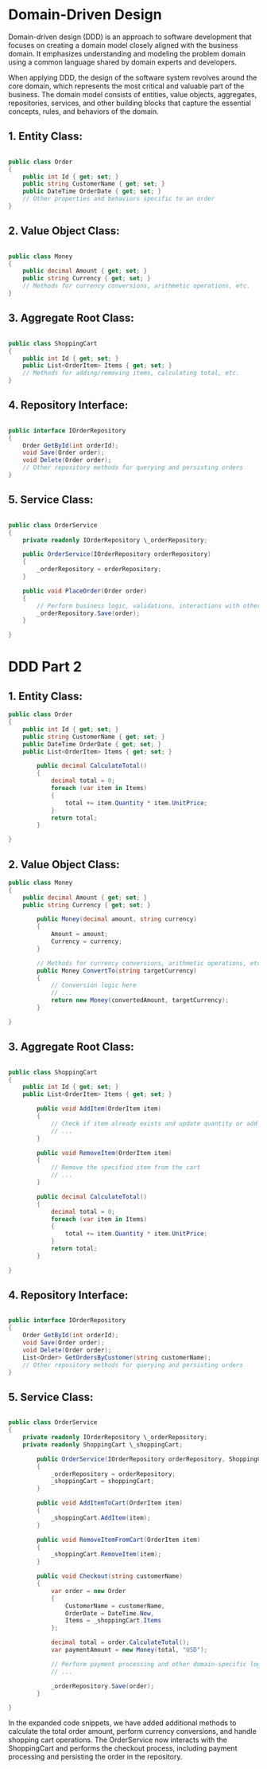 # Domain-Driven Design

Domain-driven design (DDD) is an approach to software development that focuses on creating a domain model closely aligned with the business domain. It emphasizes understanding and modeling the problem domain using a common language shared by domain experts and developers.

When applying DDD, the design of the software system revolves around the core domain, which represents the most critical and valuable part of the business. The domain model consists of entities, value objects, aggregates, repositories, services, and other building blocks that capture the essential concepts, rules, and behaviors of the domain.

## 1. Entity Class:

```cs

public class Order
{
    public int Id { get; set; }
    public string CustomerName { get; set; }
    public DateTime OrderDate { get; set; }
    // Other properties and behaviors specific to an order
}

```

## 2. Value Object Class:

```cs

public class Money
{
    public decimal Amount { get; set; }
    public string Currency { get; set; }
    // Methods for currency conversions, arithmetic operations, etc.
}

```

## 3. Aggregate Root Class:

```cs

public class ShoppingCart
{
    public int Id { get; set; }
    public List<OrderItem> Items { get; set; }
    // Methods for adding/removing items, calculating total, etc.
}

```

## 4. Repository Interface:

```cs

public interface IOrderRepository
{
    Order GetById(int orderId);
    void Save(Order order);
    void Delete(Order order);
    // Other repository methods for querying and persisting orders
}

```

## 5. Service Class:

```cs

public class OrderService
{
    private readonly IOrderRepository \_orderRepository;

    public OrderService(IOrderRepository orderRepository)
    {
        _orderRepository = orderRepository;
    }

    public void PlaceOrder(Order order)
    {
        // Perform business logic, validations, interactions with other entities
        _orderRepository.Save(order);
    }

}

```

# DDD Part 2

## 1. Entity Class:

```cs
public class Order
{
    public int Id { get; set; }
    public string CustomerName { get; set; }
    public DateTime OrderDate { get; set; }
    public List<OrderItem> Items { get; set; }

        public decimal CalculateTotal()
        {
            decimal total = 0;
            foreach (var item in Items)
            {
                total += item.Quantity * item.UnitPrice;
            }
            return total;
        }

}

```

## 2. Value Object Class:

```cs
public class Money
{
    public decimal Amount { get; set; }
    public string Currency { get; set; }

        public Money(decimal amount, string currency)
        {
            Amount = amount;
            Currency = currency;
        }

        // Methods for currency conversions, arithmetic operations, etc.
        public Money ConvertTo(string targetCurrency)
        {
            // Conversion logic here
            // ...
            return new Money(convertedAmount, targetCurrency);
        }

}

```

## 3. Aggregate Root Class:

```cs

public class ShoppingCart
{
    public int Id { get; set; }
    public List<OrderItem> Items { get; set; }

        public void AddItem(OrderItem item)
        {
            // Check if item already exists and update quantity or add new item
            // ...
        }

        public void RemoveItem(OrderItem item)
        {
            // Remove the specified item from the cart
            // ...
        }

        public decimal CalculateTotal()
        {
            decimal total = 0;
            foreach (var item in Items)
            {
                total += item.Quantity * item.UnitPrice;
            }
            return total;
        }

}

```

## 4. Repository Interface:

```cs

public interface IOrderRepository
{
    Order GetById(int orderId);
    void Save(Order order);
    void Delete(Order order);
    List<Order> GetOrdersByCustomer(string customerName);
    // Other repository methods for querying and persisting orders
}

```

## 5. Service Class:

```cs

public class OrderService
{
    private readonly IOrderRepository \_orderRepository;
    private readonly ShoppingCart \_shoppingCart;

        public OrderService(IOrderRepository orderRepository, ShoppingCart shoppingCart)
        {
            _orderRepository = orderRepository;
            _shoppingCart = shoppingCart;
        }

        public void AddItemToCart(OrderItem item)
        {
            _shoppingCart.AddItem(item);
        }

        public void RemoveItemFromCart(OrderItem item)
        {
            _shoppingCart.RemoveItem(item);
        }

        public void Checkout(string customerName)
        {
            var order = new Order
            {
                CustomerName = customerName,
                OrderDate = DateTime.Now,
                Items = _shoppingCart.Items
            };

            decimal total = order.CalculateTotal();
            var paymentAmount = new Money(total, "USD");

            // Perform payment processing and other domain-specific logic
            // ...

            _orderRepository.Save(order);
        }

}

```

In the expanded code snippets, we have added additional methods to calculate the total order amount, perform currency conversions, and handle shopping cart operations. The OrderService now interacts with the ShoppingCart and performs the checkout process, including payment processing and persisting the order in the repository.

